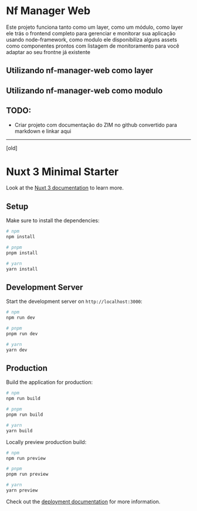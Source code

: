 # Nf Manager Web

Este projeto funciona tanto como um layer, como um módulo, como layer ele trás o frontend completo para gerenciar e
monitorar sua aplicação usando node-framework, como modulo ele disponibiliza alguns assets como componentes prontos com
listagem de monitoramento para você adaptar ao seu frontne já existente

## Utilizando nf-manager-web como layer

## Utilizando nf-manager-web como modulo

## TODO:

* Criar projeto com documentação do ZIM no github convertido para markdown e linkar aqui

---
[old]

# Nuxt 3 Minimal Starter

Look at the [Nuxt 3 documentation](https://nuxt.com/docs/getting-started/introduction) to learn more.

## Setup

Make sure to install the dependencies:

```bash
# npm
npm install

# pnpm
pnpm install

# yarn
yarn install
```

## Development Server

Start the development server on `http://localhost:3000`:

```bash
# npm
npm run dev

# pnpm
pnpm run dev

# yarn
yarn dev
```

## Production

Build the application for production:

```bash
# npm
npm run build

# pnpm
pnpm run build

# yarn
yarn build
```

Locally preview production build:

```bash
# npm
npm run preview

# pnpm
pnpm run preview

# yarn
yarn preview
```

Check out the [deployment documentation](https://nuxt.com/docs/getting-started/deployment) for more information.
